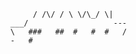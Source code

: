 

           / /\/ / \ \/\_/ \|
      ___/                   ---
      \   ###   ##  #   #  #   /
      -   #  